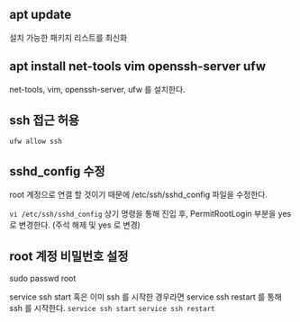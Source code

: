 ## apt update 
설치 가능한 패키지 리스트를 최신화

## apt install net-tools vim openssh-server ufw
net-tools, vim, openssh-server, ufw 를 설치한다.

## ssh 접근 허용
```ufw allow ssh```

## sshd_config 수정
root 계정으로 연결 할 것이기 때문에 /etc/ssh/sshd_config 파일을 수정한다.

```vi /etc/ssh/sshd_config```
상기 명령을 통해 진입 후, PermitRootLogin 부분을 yes 로 변경한다. (주석 해제 및 yes 로 변경)

## root 계정 비밀번호 설정
sudo passwd root 

service ssh start 혹은 이미 ssh 를 시작한 경우라면 service ssh restart 를 통해 ssh 를 시작한다.
```service ssh start```
```service ssh restart```
